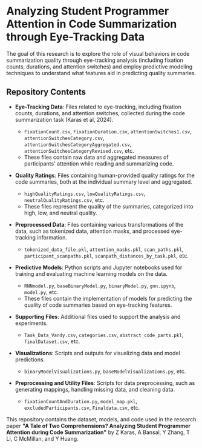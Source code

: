 # Analyzing Student Programmer Attention in Code Summarization through Eye-Tracking Data

The goal of this research is to explore the role of visual behaviors in code summarization quality through eye-tracking analysis (including fixation counts, durations, and attention switches) and employ predictive modeling techniques to understand what features aid in predicting quality summaries.

## Repository Contents

- **Eye-Tracking Data**: Files related to eye-tracking, including fixation counts, durations, and attention switches, collected during the code summarization task (Karas et al, 2024).
    - `FixationCount.csv`, `FixationDuration.csv`, `attentionSwitches1.csv`, `attentionSwitchesCategory.csv`, `attentionSwitchesCategoryAggregated.csv`, `attentionSwitchesCategoryRevised.csv`, etc.
    - These files contain raw data and aggregated measures of participants' attention while reading and summarizing code.

- **Quality Ratings**: Files containing human-provided quality ratings for the code summaries, both at the individual summary level and aggregated.
    - `highQualityRatings.csv`, `lowQualityRatings.csv`, `neutralQualityRatings.csv`, etc.
    - These files represent the quality of the summaries, categorized into high, low, and neutral quality.

- **Preprocessed Data**: Files containing various transformations of the data, such as tokenized data, attention masks, and processed eye-tracking information.
    - `tokenized_data_file.pkl`, `attention_masks.pkl`, `scan_paths.pkl`, `participant_scanpaths.pkl`, `scanpath_distances_by_task.pkl`, etc.

- **Predictive Models**: Python scripts and Jupyter notebooks used for training and evaluating machine learning models on the data.
    - `RNNmodel.py`, `baseBinaryModel.py`, `binaryModel.py`, `gnn.ipynb`, `model.py`, etc.
    - These files contain the implementation of models for predicting the quality of code summaries based on eye-tracking features.

- **Supporting Files**: Additional files used to support the analysis and experiments.
    - `Task_Data_Vandy.csv`, `categories.csv`, `abstract_code_parts.pkl`, `finalDataset.csv`, etc.

- **Visualizations**: Scripts and outputs for visualizing data and model predictions.
    - `binaryModelVisualizations.py`, `baseModelVisualizations.py`, etc.

- **Preprocessing and Utility Files**: Scripts for data preprocessing, such as generating mappings, handling missing data, and cleaning data.
    - `fixationCountAndDuration.py`, `model_map.pkl`, `excludedParticipants.csv`, `Finaldata.csv`, etc.


This repository contains the dataset, models, and code used in the research paper **"A Tale of Two Comprehensions? Analyzing Student Programmer Attention during Code Summarization"** by Z Karas, A Bansal, Y Zhang, T Li, C McMillan, and Y Huang. 
